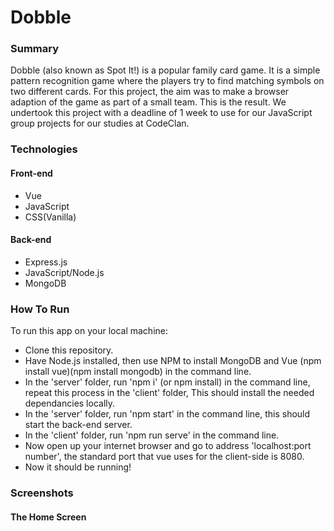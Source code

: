 # Dobble

### Summary
Dobble (also known as Spot It!) is a popular family card game.
It is a simple pattern recognition game where the players try to find matching symbols on two different cards.
For this project, the aim was to make a browser adaption of the game as part of a small team. This is the result. 
We undertook this project with a deadline of 1 week to use for our JavaScript group projects for our studies at CodeClan.

### Technologies
#### Front-end
* Vue
* JavaScript
* CSS(Vanilla)
#### Back-end
* Express.js
* JavaScript/Node.js
* MongoDB

### How To Run
To run this app on your local machine:
* Clone this repository.
* Have Node.js installed, then use NPM to install MongoDB and Vue (npm install vue)(npm install mongodb) in the command line.
* In the 'server' folder, run 'npm i' (or npm install) in the command line, repeat this process in the 'client' folder, This should install the needed dependancies locally.
* In the 'server' folder, run 'npm start' in the command line, this should start the back-end server.
* In the 'client' folder, run 'npm run serve' in the command line.
* Now open up your internet browser and go to address 'localhost:port number', the standard port that vue uses for the client-side is 8080.
* Now it should be running!

### Screenshots
#### The Home Screen
